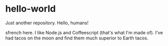 # hello-world
Just another repository.
Hello, humans!

sfrench here. I like Node.js and Coffeescript (that's what I'm made of).
I've had tacos on the moon and find them much superior to Earth tacos.
